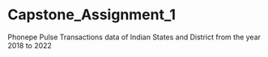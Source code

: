 # Capstone_Assignment_1
Phonepe Pulse Transactions data of Indian States and District from the year 2018 to 2022
